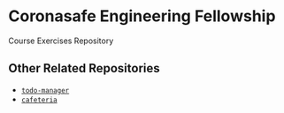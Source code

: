 # Coronasafe Engineering Fellowship
Course Exercises Repository

## Other Related Repositories
- [`todo-manager`](https://github.com/abhinandanarya06/todo-manager)
- [`cafeteria`](https://github.com/abhinandanarya06/cafeteria)
